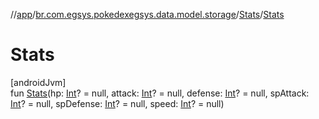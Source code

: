 //[app](../../../index.md)/[br.com.egsys.pokedexegsys.data.model.storage](../index.md)/[Stats](index.md)/[Stats](-stats.md)

# Stats

[androidJvm]\
fun [Stats](-stats.md)(hp: [Int](https://kotlinlang.org/api/latest/jvm/stdlib/kotlin/-int/index.html)? = null, attack: [Int](https://kotlinlang.org/api/latest/jvm/stdlib/kotlin/-int/index.html)? = null, defense: [Int](https://kotlinlang.org/api/latest/jvm/stdlib/kotlin/-int/index.html)? = null, spAttack: [Int](https://kotlinlang.org/api/latest/jvm/stdlib/kotlin/-int/index.html)? = null, spDefense: [Int](https://kotlinlang.org/api/latest/jvm/stdlib/kotlin/-int/index.html)? = null, speed: [Int](https://kotlinlang.org/api/latest/jvm/stdlib/kotlin/-int/index.html)? = null)

